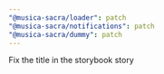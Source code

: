```yaml
---
"@musica-sacra/loader": patch
"@musica-sacra/notifications": patch
"@musica-sacra/dummy": patch
---
```


Fix the title in the storybook story
